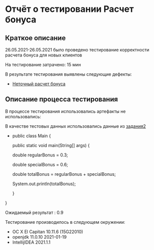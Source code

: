 # Отчёт о тестировании Расчет бонуса 
 
## Краткое описание
 
26.05.2021-26.05.2021 было проведено тестирование корректности расчета бонуса для новых клиентов
 
На тестирование затрачено: 15 мин
 
В результате тестирования выявлены следующие дефекты:
 
* [Неточный расчет бонуса](https://github.com/Obelianko/javaqa-1-2-2-Pecision/issues/1#issue-902500731)
 
 
## Описание процесса тестирования
 
В процессе тестирования использовались артефакты не использовались:
 
В качестве тестовых данных использовались данные из [задания2](https://github.com/netology-code/javaqa-homeworks/tree/master/programming)
 
* public class Main {
 
  public static void main(String[] args) {
 
    double regularBonus = 0.3;
 
    double specialBonus = 0.6;
 
    double totalBonus = regularBonus + specialBonus;
 
    System.out.println(totalBonus);
 
  }
 
}
 
Ожидаемый результат : 0.9
 
Тестирование производилось в следующем окружении:
* OC X El Capitan 10.11.6 (15G22010)
* openjdk 11.0.10 2021-01-19
* IntellijIDEA 2021.1.1
 

